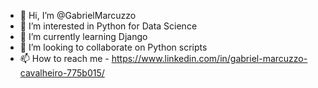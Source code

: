- 👋 Hi, I’m @GabrielMarcuzzo
- 👀 I’m interested in Python for Data Science
- 🌱 I’m currently learning Django
- 💞️ I’m looking to collaborate on Python scripts
- 📫 How to reach me - https://www.linkedin.com/in/gabriel-marcuzzo-cavalheiro-775b015/

<!---
GabrielMarcuzzo/GabrielMarcuzzo is a ✨ special ✨ repository because its `README.md` (this file) appears on your GitHub profile.
You can click the Preview link to take a look at your changes.
--->
